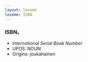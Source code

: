 ```yaml
---
layout: lexeme
lexeme: ISBN
---
```


###  ISBN₁

* _International Serial Book Number_
* UPOS:  NOUN
* Origins: joukahainen 

